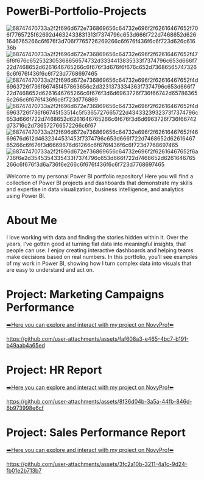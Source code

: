 # PowerBi-Portfolio-Projects

![68747470733a2f2f696d672e736869656c64732e696f2f62616467652f706f7765725f62692d4632433831313f7374796c653d666f722d7468652d6261646765266c6f676f3d706f7765726269266c6f676f436f6c6f723d626c61636b](https://github.com/user-attachments/assets/9992f361-2fe0-4d95-930c-0197cdaff291) 
![68747470733a2f2f696d672e736869656c64732e696f2f62616467652f476f6f676c652532305368656574732d3334413835333f7374796c653d666f722d7468652d6261646765266c6f676f3d676f6f676c652d736865657473266c6f676f436f6c6f723d7768697465](https://github.com/user-attachments/assets/efed59df-9e5c-484d-9a6c-9c1b9f11db0e)
![68747470733a2f2f696d672e736869656c64732e696f2f62616467652f4d6963726f736f66745f457863656c2d3231373334363f7374796c653d666f722d7468652d6261646765266c6f676f3d6d6963726f736f66742d657863656c266c6f676f436f6c6f723d776869](https://github.com/user-attachments/assets/6bf69d09-f6a1-4f70-a191-61590c7457a8)
![68747470733a2f2f696d672e736869656c64732e696f2f62616467652f4d6963726f736f66745f53514c5f5365727665722d4343323932373f7374796c653d666f722d7468652d6261646765266c6f676f3d6d6963726f736f66742d73716c2d736572766572266c6f67](https://github.com/user-attachments/assets/7816695f-a945-47d6-8da6-d2ef5abbbea9)
![68747470733a2f2f696d672e736869656c64732e696f2f62616467652f4669676d612d4632344531453f7374796c653d666f722d7468652d6261646765266c6f676f3d6669676d61266c6f676f436f6c6f723d7768697465](https://github.com/user-attachments/assets/eae8c66f-0c5a-4089-8e9c-e58598499c06)
![68747470733a2f2f696d672e736869656c64732e696f2f62616467652f6a736f6e2d3545354335433f7374796c653d666f722d7468652d6261646765266c6f676f3d6a736f6e266c6f676f436f6c6f723d7768697465](https://github.com/user-attachments/assets/29d7ba45-d539-4cef-aabe-86636d66ab1a)

Welcome to my personal Power BI portfolio repository! Here you will find a collection of Power BI projects and dashboards that demonstrate my skills and expertise in data visualization, business intelligence, and analytics using Power BI.

# About Me

I love working with data and finding the stories hidden within it. Over the years, I’ve gotten good at turning flat data into meaningful insights, that people can use. I enjoy creating interactive dashboards and helping teams make decisions based on real numbers. In this portfolio, you’ll see examples of my work in Power BI, showing how I turn complex data into visuals that are easy to understand and act on.

# Project: Marketing Campaigns Performance


<a href = "https://www.novypro.com/project/marketing-campaigns-performance">➡️Here you can explore and interact with my project on NovyPro!⬅️</a>

https://github.com/user-attachments/assets/faf608a3-e465-4bc7-b191-b49aab4a65ed


# Project: HR Report 


<a href = "https://www.novypro.com/project/hr-report-22">➡️Here you can explore and interact with my project on NovyPro!⬅️</a>

https://github.com/user-attachments/assets/8f36d04b-3a5a-44fb-846d-6b973998e6cf


# Project: Sales Performance Report 

<a href = "https://www.novypro.com/project/sales-performance-report-14">➡️Here you can explore and interact with my project on NovyPro!⬅️</a>

https://github.com/user-attachments/assets/3fc2a10b-3211-4a1c-9d24-fb01e2b713b7


